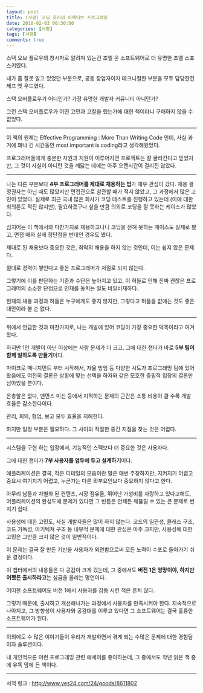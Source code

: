 ```yaml
---
layout: post
title: (서평) 코딩 호러의 이펙티브 프로그래밍
date: 2018-02-03 00:30:00
categories: [서평]
tags: [서평]
comments: true
---
```


스택 오브 플로우의 창시자로 알려져 있는건 조엘 온 소프트웨어로 더 유명한 조엘 스포스키였다. 

내가 좀 잘못 알고 있었던 부분으로, 공동 창업자이자 테크니컬한 부분을 모두 담당한건 제프 앳 우드였다.

스택 오버플로우가 어디인가? 가장 유명한 개발자 커뮤니티 아니던가?

그런 스택 오버플로우가 어떤 고민과 고찰을 했는가에 대한 책이라니 구매하지 않을 수 없었다.

---

이 책의 원제는 Effective Programming : More Than Writing Code 인데, 사실 과거에 꽤나 긴 시간동안 most important is coding라고 생각해왔었다.

프로그래머들에게 충분한 자원과 지원이 이루어지면 프로젝트는 잘 굴러간다고 믿었지만, 그 것이 사실이 아니란 것을 깨닳는 데에는 아주 오랜시간이 걸리진 않았다.

---

나는 다른 부분보다 **4부 프로그래머를 제대로 채용하는 법**가 매우 관심이 갔다.
채용 결정권자는 아닌 때도 많았지만 면접관으로 참관할 때가 적지 않았고, 그 과정에서 많은 고민이 있었다.
실제로 최근 국내 많은 회사가 코딩 테스트를 진행하고 있는데 (이에 대한 회의론도 적진 않지만), 필요하겠구나 싶을 만큼 의외로 코딩을 잘 못하는 케이스가 많았다.

심지어는 이 책에서와 마찬가지로 채용하고나니 코딩을 전혀 못하는 케이스도 실제로 봤고, 면접 때와 실제 장단점을 반대인 경우도 봤다.

제대로 된 채용보다 중요한 것은, 최악의 채용을 하지 않는 것인데, 이는 쉽지 않은 문제다.

절대로 경력이 쌓인다고 좋은 프로그래머가 저절로 되지 않는다.

그렇기에 이를 판단하는 기준과 수단은 높아지고 있고, 이 허들로 인해 진짜 괜찮은 프로그래머의 소소한 단점으로 인재를 놓치는 일도 비일비재하다.

현재의 채용 과정과 허들은 누구에게도 좋지 않지만, 그렇다고 허들을 없애는 것도 좋은 대안이라 볼 순 없다.

---

위에서 언급한 것과 마찬가지로, 나는 개발에 있어 코딩이 가장 중요한 덕목이라고 여겨왔다.

하지만 1인 개발이 아닌 이상에는 사람 문제가 더 크고, 그에 대한 챕터가 바로 **5부 팀이 함께 일하도록 만들기**이다.

마이크로 매니지먼트 부터 시작해서, 자율 방임 등 다양한 시도가 프로그래밍 팀에 있어왔음에도 여전히 결론은 상황에 맞는 선택을 하자와 같은 모호한 중립적 입장의 결론만 남아있을 뿐이다.

은총알은 없다, 맨먼스 미신 등에서 지적하는 문제의 근간은 소통 비용이 클 수록 개발 효율은 감소한다이다.

관리, 회의, 협업, 보고 모두 효율을 저해한다.

하지만 일정 부분은 필요하다. 그 사이의 적절한 중간 지점을 찾는 것은 어렵다.

---

시스템을 구현 하는 입장에서, 기능적인 스펙보다 더 중요한 것은 사용자다.

그에 대한 챕터가 **7부 사용자를 염두에 두고 설계하기**이다.

애플리케이션은 결국, 작은 디테일의 모음이란 말은 매번 주장하지만, 지켜지기 어렵고 중요시 여기지기 어렵고, 누군가는 다른 외부요인보다 중요하지 않다고 한다.

아무리 남들과 차별화 된 컨텐츠, 시장 점유율, 뛰어난 가성비를 자랑하고 있다고해도, 어플리케이션의 완성도에 문제가 있다면 그 빈틈은 언제든 꿰뚫릴 수 있는 큰 문제로 번지기 쉽다.


사용성에 대한 고민도, 사실 개발자들은 많이 하지 않는다. 코드의 일관성, 클래스 구조, 코드 가독성, 아키텍쳐 구조 등 내부적 문제에 대한 관심은 아주 크지만, 사용성에 대한 고민은 그만큼 크지 않은 것이 일반적이다.

이 문제는 결국 잘 만든 기반을 사용자가 외면함으로써 모든 노력이 수포로 돌아가기 쉬운 결정이다.



이 챕터에서의 내용들은 다 공감이 크게 갔는데, 그 중에서도 **버전 1은 엉망이야, 하지만 어쨌든 출시하라고**는 심금을 울리는 명언이다.

어떠한 소프트웨어도 버전 1에서 사용자를 감동 시킨 적은 흔치 않다.

그렇기 때문에, 출시하고 개선해나가는 과정에서 사용자를 만족시켜야 한다. 지속적으로 나아지고, 그 방향성이 사용자와 공감대를 이루고 있다면 그 소프트웨어는 결국 훌륭한 소프트웨어가 된다.

---

이외에도 수 많은 이야기들이 우리가 개발하면서 겪게 되는 수많은 문제에 대한 경험담이자 솔루션이다.

내 개인적으론 이런 프로그래밍 관련 에세이를 좋아하는데, 그 중에서도 작년 읽은 책 중에 유독 맘에 든 책이다.

---
서적 링크 : <http://www.yes24.com/24/goods/8611802>